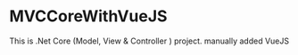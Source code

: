 # MVCCoreWithVueJS
This is .Net Core (Model, View &amp; Controller ) project. manually added VueJS  
